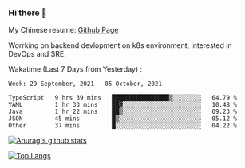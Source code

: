 ### Hi there 👋

My Chinese resume: [Github Page](https://spencercjh.github.io/resume/)

Worrking on backend devlopment on k8s environment, interested in DevOps and SRE.

Wakatime (Last 7 Days from Yesterday) :

<!--START_SECTION:waka-->
```text
Week: 29 September, 2021 - 05 October, 2021

TypeScript   9 hrs 39 mins   ████████████████▒░░░░░░░░   64.79 % 
YAML         1 hr 33 mins    ██▓░░░░░░░░░░░░░░░░░░░░░░   10.48 % 
Java         1 hr 22 mins    ██▒░░░░░░░░░░░░░░░░░░░░░░   09.23 % 
JSON         45 mins         █▒░░░░░░░░░░░░░░░░░░░░░░░   05.12 % 
Other        37 mins         █░░░░░░░░░░░░░░░░░░░░░░░░   04.22 % 
```
<!--END_SECTION:waka-->

[![Anurag's github stats](https://github-readme-stats.vercel.app/api?username=spencercjh&theme=tokyonight&show_icons=true)](https://github.com/anuraghazra/github-readme-stats)

[![Top Langs](https://github-readme-stats.vercel.app/api/top-langs/?username=spencercjh&layout=compact&theme=tokyonight)](https://github.com/anuraghazra/github-readme-stats)
